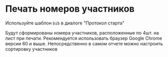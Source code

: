# Печать номеров участников

Используйте шаблон `bib` в диалоге "Протокол старта"

Будут сформированы номера участников, расположенные по 4шт. на лист при печати. Рекомендуется использовать браузер 
Google Chrome версии 60 и выше.
Непосредственно в самом отчете можно настроить сортировку участников



